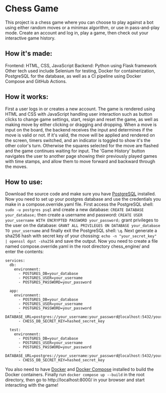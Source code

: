 # Chess Game
This project is a chess game where you can choose to play against a bot using either random moves or a minimax algorithm, or use in pass-and-play mode. Create an account and log in, play a game, then check out your interactive game history.

## How it's made:
Frontend: HTML, CSS, JavaScript
Backend: Python using Flask framework
Other tech used include Selenium for testing, Docker for containerization, PostgreSQL for the database, as well as a CI pipeline using Docker Compose and GitHub Actions.

## How it works:
First a user logs in or creates a new account. The game is rendered using HTML and CSS with JavaScript handling user interaction such as button clicks to change game settings, start, resign and reset the game, as well as making move by either clicking or dragging and dropping. When a move is input on the board, the backend receives the input and determines if the move is valid or not. If it's valid, the move will be applied and rendered on the screen, timers switched, and an indicator is toggled to show it's the other color's turn. Otherwise the squares selected for the move are flashed and the game continues waiting for input. The 'Game History' button navigates the user to another page showing their previously played games with time stamps, and allow them to move forward and backward through the moves. 

## How to use:
Download the source code and make sure you have [PostgreSQL](https://www.postgresql.org/download/) installed. Now you need to set up your postgres database and use the credentials you make in a compose.override.yaml file. First access the PostgreSQL shell: `sudo -u postgres psql` and create a new database: `CREATE DATABASE your_database;` then create a username and password: `CREATE USER your_username WITH ENCRYPTED PASSWORD your_password;` grant privileges to the user on the database: `GRANT ALL PRIVILEGES ON DATABASE your_database TO your_username` and finally exit the PostgreSQL shell: `\q`. Next generate a sha256 hash with secret key of your chossing: `echo -n "your_secret_key" | openssl dgst -sha256` and save the output. Now you need to create a file named compose.override.yaml in the root directory chess_engine/ and enter the contents:
```
services:
  db:
    environment:
      - POSTGRES_DB=your_database
      - POSTGRES_USER=your_username
      - POSTGRES_PASSWORD=your_password

  app:
    environment:
      - POSTGRES_DB=your_database
      - POSTGRES_USER=your_username
      - POSTGRES_PASSWORD=your_password
      - DATABASE_URL=postgres://your_username:your_password@localhost:5432/your_database
      - CHESS_DB_SECRET_KEY=hashed_secret_key

  test:
    environment:
      - POSTGRES_DB=your_database
      - POSTGRES_USER=your_username
      - POSTGRES_PASSWORD=your_password
      - DATABASE_URL=postgres://your_username:your_password@localhost:5432/your_database
      - CHESS_DB_SECRET_KEY=hashed_secret_key
```
You also need to have [Docker](https://docs.docker.com/get-docker/) and [Docker Compose](https://docs.docker.com/compose/install/) installed to build the Docker containers. Finally run `docker compose up --build` in the root directory, then go to http://localhost:8000/ in your browser and start interacting with the game!
